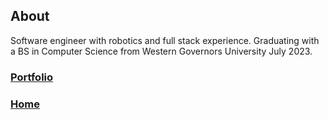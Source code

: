 ## About

Software engineer with robotics and full stack experience. Graduating with a BS in Computer Science from Western Governors University July 2023. 

### [Portfolio](portfolio.md)

### [Home](index.md)
